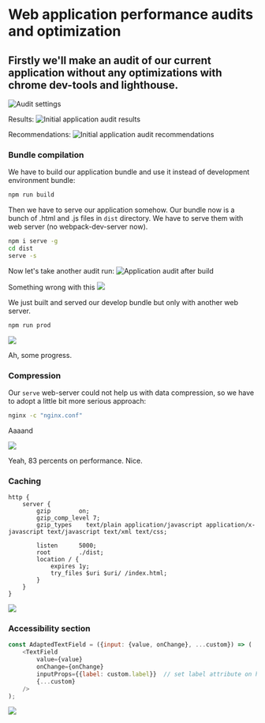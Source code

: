 # Web application performance audits and optimization

## Firstly we'll make an audit of our current application without any optimizations with chrome dev-tools and lighthouse.

![Audit settings](/images/audit_settings.png)


Results:
![Initial application audit results](/images/before_optimization.png)

Recommendations:
![Initial application audit recommendations](/images/before_optimization_recommendations.png)


### Bundle compilation

We have to build our application bundle and use it instead of development environment bundle:

```sh
npm run build
```

Then we have to serve our application somehow. Our bundle now is a bunch of .html and .js files in `dist` directory. We have to serve them with web server (no webpack-dev-server now).

```sh
npm i serve -g
cd dist
serve -s
```

Now let's take another audit run:
![Application audit after build](/images/after_serve.png)


Something wrong with this
![](/images/hmm.jpg)


We just built and served our develop bundle but only with another web server.


```sh
npm run prod
```


![](/images/after_prod.png)

Ah, some progress. 



### Compression

Our `serve` web-server could not help us with data compression, so we have to adopt a little bit more serious approach:

```sh
nginx -c "nginx.conf"
```

Aaaand

![](/images/with_gzip.png)

Yeah, 83 percents on performance. Nice.


### Caching

```
http {
    server {
        gzip        on;
        gzip_comp_level 7;
        gzip_types    text/plain application/javascript application/x-javascript text/javascript text/xml text/css;

        listen      5000;
        root        ./dist;
        location / {
            expires 1y;
            try_files $uri $uri/ /index.html;
        }
    }
}

```

![](/images/with_caching.png)


### Accessibility section

```javascript
const AdaptedTextField = ({input: {value, onChange}, ...custom}) => (
    <TextField
        value={value}
        onChange={onChange}
        inputProps={{label: custom.label}}  // set label attribute on html <input> tag
        {...custom}
    />
);
```

![](/images/accessibility_update.png)










